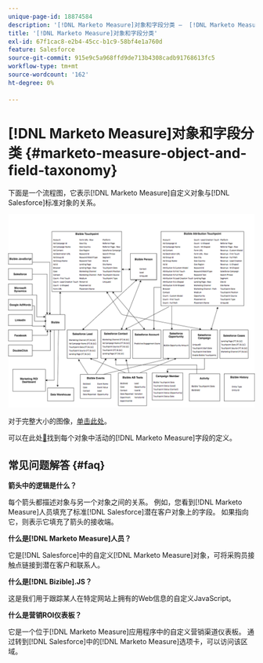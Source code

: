 ```yaml
---
unique-page-id: 18874584
description: '[!DNL Marketo Measure]对象和字段分类 —  [!DNL Marketo Measure]'
title: '[!DNL Marketo Measure]对象和字段分类'
exl-id: 67f1cac8-e2b4-45cc-b1c9-58bf4e1a760d
feature: Salesforce
source-git-commit: 915e9c5a968ffd9de713b4308cadb91768613fc5
workflow-type: tm+mt
source-wordcount: '162'
ht-degree: 0%

---
```


# [!DNL Marketo Measure]对象和字段分类 {#marketo-measure-object-and-field-taxonomy}

下面是一个流程图，它表示[!DNL Marketo Measure]自定义对象与[!DNL Salesforce]标准对象的关系。

![](assets/1-2.png)

对于完整大小的图像，[单击此处](assets/bizible-object-and-field-taxonomy-graph-full.png)。

可以在此处[&#128279;](/help/introduction-to-marketo-measure/overview-resources/glossary-of-marketo-measure-fields.md)找到每个对象中活动的[!DNL Marketo Measure]字段的定义。

## 常见问题解答 {#faq}

**箭头中的逻辑是什么？**

每个箭头都描述对象与另一个对象之间的关系。 例如，您看到[!DNL Marketo Measure]人员填充了标准[!DNL Salesforce]潜在客户对象上的字段。 如果指向它，则表示它填充了箭头的接收端。

**什么是[!DNL Marketo Measure]人员？**

它是[!DNL Salesforce]中的自定义[!DNL Marketo Measure]对象，可将采购员接触点链接到潜在客户和联系人。

**什么是[!DNL Bizible].JS？**

这是我们用于跟踪某人在特定网站上拥有的Web信息的自定义JavaScript。

**什么是营销ROI仪表板？**

它是一个位于[!DNL Marketo Measure]应用程序中的自定义营销渠道仪表板。 通过转到[!DNL Salesforce]中的[!DNL Marketo Measure]选项卡，可以访问该区域。
